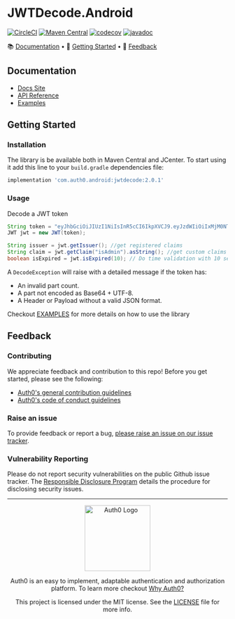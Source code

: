 # JWTDecode.Android

[![CircleCI](https://img.shields.io/circleci/project/github/auth0/JWTDecode.Android.svg?style=flat-square)](https://circleci.com/gh/auth0/JWTDecode.Android/tree/master)
[![Maven Central](https://img.shields.io/maven-central/v/com.auth0.android/jwtdecode.svg?style=flat-square)](https://search.maven.org/artifact/com.auth0.android/jwtdecode)
[![codecov](https://codecov.io/gh/auth0/JWTDecode.android/branch/master/graph/badge.svg)](https://codecov.io/gh/auth0/JWTDecode.android)
[![javadoc](https://javadoc.io/badge2/com.auth0.android/jwtdecode/javadoc.svg)](https://javadoc.io/doc/com.auth0.android/jwtdecode)

📚 [Documentation](#documentation) • 🚀 [Getting Started](#getting-started) • 💬 [Feedback](#feedback)

## Documentation

- [Docs Site](https://auth0.github.io/react-native-auth0/)
- [API Reference](https://javadoc.io/doc/com.auth0.android/jwtdecode/latest/index.html)
- [Examples](https://github.com/auth0/JWTDecode.Android/blob/master/EXAMPLES.md)

## Getting Started

### Installation
The library is be available both in Maven Central and JCenter. To start using it add this line to your `build.gradle` dependencies file:

```groovy
implementation 'com.auth0.android:jwtdecode:2.0.1'
```

### Usage

Decode a JWT token

```java
String token = "eyJhbGciOiJIUzI1NiIsInR5cCI6IkpXVCJ9.eyJzdWIiOiIxMjM0NTY3ODkwIiwibmFtZSI6IkpvaG4gRG9lIiwiYWRtaW4iOnRydWV9.TJVA95OrM7E2cBab30RMHrHDcEfxjoYZgeFONFh7HgQ";
JWT jwt = new JWT(token);

String issuer = jwt.getIssuer(); //get registered claims
String claim = jwt.getClaim("isAdmin").asString(); //get custom claims
boolean isExpired = jwt.isExpired(10); // Do time validation with 10 seconds leeway
```

A `DecodeException` will raise with a detailed message if the token has:
* An invalid part count.
* A part not encoded as Base64 + UTF-8.
* A Header or Payload without a valid JSON format.

Checkout [EXAMPLES](https://github.com/auth0/JWTDecode.Android/blob/master/EXAMPLES.md) for more details on how to use the library

## Feedback

### Contributing

We appreciate feedback and contribution to this repo! Before you get started, please see the following:

- [Auth0's general contribution guidelines](https://github.com/auth0/open-source-template/blob/master/GENERAL-CONTRIBUTING.md)
- [Auth0's code of conduct guidelines](https://github.com/auth0/JWTDecode.Android/blob/main/CODE-OF-CONDUCT.md)

### Raise an issue
To provide feedback or report a bug, [please raise an issue on our issue tracker](https://github.com/auth0/JWTDecode.Android/issues).

### Vulnerability Reporting
Please do not report security vulnerabilities on the public Github issue tracker. The [Responsible Disclosure Program](https://auth0.com/whitehat) details the procedure for disclosing security issues.

---

<p align="center">
  <picture>
    <source media="(prefers-color-scheme: light)" srcset="https://cdn.auth0.com/website/sdks/logos/auth0_light_mode"   width="150">
    <source media="(prefers-color-scheme: dark)" srcset="https://cdn.auth0.com/website/sdks/logos/auth0_dark_mode.png" width="150">
    <img alt="Auth0 Logo" src="https://cdn.auth0.com/website/sdks/logos/auth0_light_mode.png" width="150">
  </picture>
</p>
<p align="center">Auth0 is an easy to implement, adaptable authentication and authorization platform. To learn more checkout <a href="https://auth0.com/why-auth0">Why Auth0?</a></p>
<p align="center">
This project is licensed under the MIT license. See the <a href="https://github.com/auth0/JWTDecode.Android/blob/master/LICENSE"> LICENSE</a> file for more info.</p>